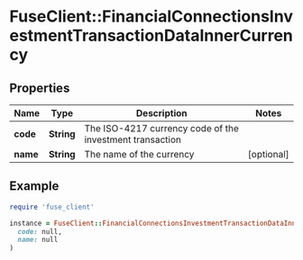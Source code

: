 # FuseClient::FinancialConnectionsInvestmentTransactionDataInnerCurrency

## Properties

| Name | Type | Description | Notes |
| ---- | ---- | ----------- | ----- |
| **code** | **String** | The ISO-4217 currency code of the investment transaction |  |
| **name** | **String** | The name of the currency | [optional] |

## Example

```ruby
require 'fuse_client'

instance = FuseClient::FinancialConnectionsInvestmentTransactionDataInnerCurrency.new(
  code: null,
  name: null
)
```

